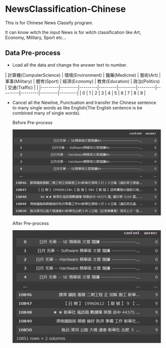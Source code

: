 # NewsClassification-Chinese
This is for Chinese News Classify program. 

It can know witch the input News is for witch classification like Art, Economy, Military, Sport etc...

## Data Pre-process
- Load all the data and change the answer text to number.

| 計算機(ComputerScience) | 環境(Environment) | 醫藥(Medicine) | 藝術(Art) | 軍事(Military) | 體育(Sport) | 經濟(Economy) | 教育(Education) | 政治(Politics) | 交通(Traffic) | |
|---------|---------|---------|---------|---------|---------|---------|---------|---------|---------|
| 0 | 1 | 2 | 3 | 4 | 5 | 6 | 7 | 8 | 9 |

- Cancel all the Newline, Punctuation and transfer the Chinese sentence to many single words as like English(The English sentence is be combined many of single words).

  Before Pre-process
  
  ![alt text](https://raw.githubusercontent.com/ahoucbvtw/NewsClassification-Chinese/main/Picture/448788.jpg "Before Pre-process")
  
  After Pre-process
  
  ![alt text](https://raw.githubusercontent.com/ahoucbvtw/NewsClassification-Chinese/main/Picture/888786.jpg "After Pre-process")
